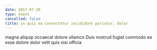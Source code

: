 ```yaml
---
date: 2017-07-20
type: event
cancelled: false
title: in quis ea consectetur incididunt pariatur. dolor
---
```

magna aliquip occaecat dolore ullamco Duis nostrud fugiat commodo ea esse dolore dolor velit quis nisi officia